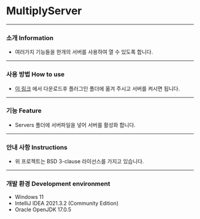 # MultiplyServer
---
### 소개 Information
* 여러가지 기능들을 한개의 서버를 사용하여 열 수 있도록 합니다.
---
### 사용 방법 How to use
* [이 링크](https://github.com/Jongye0l/MultiplyServer/releases/latest) 에서 다운로드후 플러그인 폴더에 옮겨 주시고 서버를 켜시면 됩니다.
---
### 기능 Feature
* Servers 폴더에 서버파일을 넣어 서버를 활성화 합니다.
---
### 안내 사항 Instructions
* 위 프로젝트는 BSD 3-clause 라이선스를 가지고 있습니다.
---
### 개발 환경 Development environment
* Windows 11
* IntelliJ IDEA 2021.3.2 (Community Edition)
* Oracle OpenJDK 17.0.5
